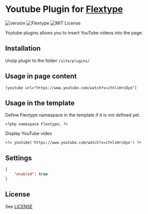 # Youtube Plugin for [Flextype](http://flextype.org/)
![version](https://img.shields.io/badge/version-1.0.3-brightgreen.svg?style=flat-square)
![Flextype](https://img.shields.io/badge/Flextype-0.8.2-green.svg?style=flat-square)
![MIT License](https://img.shields.io/badge/license-MIT-blue.svg?style=flat-square)

Youtube plugins allows you to insert YouTube videos into the page.

## Installation
Unzip plugin to the folder `/site/plugins/`

## Usage in page content

```
[youtube url="https://www.youtube.com/watch?v=iYnliHrcQyo"]
```

## Usage in the template

Define Flextype namespace in the template if it is not defined yet.
```
<?php namespace Flextype; ?>
```

Display YouTube video
```
<?= youtube('https://www.youtube.com/watch?v=iYnliHrcQyo') ?>
```

## Settings

```json
{
    "enabled": true
}
```

## License
See [LICENSE](https://github.com/flextype-plugins/youtube/blob/master/LICENSE)
